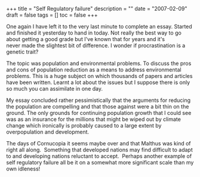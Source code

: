 +++
title = "Self Regulatory failure"
description = ""
date = "2007-02-09"
draft = false
tags = []
toc = false
+++

One again I have left it to the very last minute to complete an essay. Started and finished it yesterday to hand in today. Not really the best way to go about getting a good grade but I've known that for years and it's never made the slightest bit of difference. I wonder if procrastination is a genetic trait?

The topic was population and environmental problems. To discuss the pros and cons of population reduction as a means to address environmental problems. This is a huge subject on which thousands of papers and articles have been written. Learnt a lot about the issues but I suppose there is only so much you can assimilate in one day.

My essay concluded rather pessimistically that the arguments for reducing the population are compelling and that those against were a bit thin on the ground. The only grounds for continuing population growth that I could see was as an insurance for the millions that might be wiped out by climate change which ironically is probably caused to a large extent by overpopulation and development. 

The days of Cornucopia it seems maybe over and that Malthus was kind of right all along.  Something that developed nations may find difficult to adapt to and developing nations reluctant to accept.  Perhaps another example of self regulatory failure all be it on a somewhat more significant scale than my own idleness!